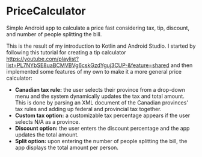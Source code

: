 # PriceCalculator
Simple Android app to calculate a price fast considering tax, tip, discount, and number of people splitting the bill.

This is the result of my introduction to Kotlin and Android Studio.
I started by following this tutorial for creating a tip calculator https://youtube.com/playlist?list=PL7NYbSE8uaBCMVBVg6cskGzdYguj3CUP-&feature=shared and then implemented some features of my own to make it a more general price calculator:
- **Canadian tax rule:** the user selects their province from a drop-down menu and the system dynamically updates the tax and total amount. This is done by parsing an XML document of the Canadian provinces' tax rules and adding up federal and provincial tax together.
- **Custom tax option:** a customizable tax percentage appears if the user selects N/A as a province.
- **Discount option:** the user enters the discount percentage and the app updates the total amount.
- **Split option:** upon entering the number of people splitting the bill, the app displays the total amount per person.
